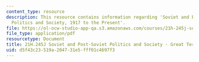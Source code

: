 ```yaml
---
content_type: resource
description: This resource contains information regarding 'Soviet and Post-Soviet
  Politics and Society, 1917 to the Present'.
file: https://ol-ocw-studio-app-qa.s3.amazonaws.com/courses/21h-245j-soviet-and-post-soviet-politics-and-society-1917-to-the-present-spring-2016/d5f43c23519a204731e5fff01c4697f3_MIT21H_245JS16_Terror.pdf
file_type: application/pdf
resourcetype: Document
title: 21H.245J Soviet and Post-Soviet Politics and Society - Great Terror
uid: d5f43c23-519a-2047-31e5-fff01c4697f3
---
```


